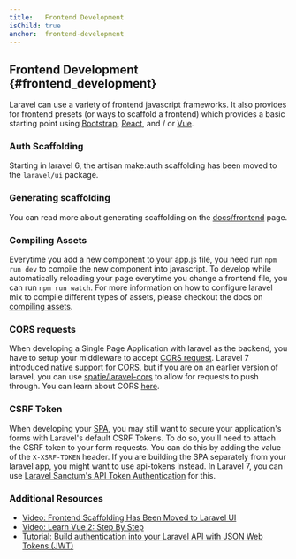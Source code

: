 ```yaml
---
title:   Frontend Development
isChild: true
anchor:  frontend-development
---
```


## Frontend Development {#frontend_development}

Laravel can use a variety of frontend javascript frameworks. It also provides for frontend  presets (or ways to scaffold a frontend) which provides a basic starting point using [Bootstrap](https://getbootstrap.com/), [React](https://reactjs.org/), and / or [Vue](https://vuejs.org/).

### Auth Scaffolding 

Starting in laravel 6,  the artisan make:auth scaffolding has been moved to the `laravel/ui` package.

### Generating scaffolding

You can read more about generating scaffolding on the [docs/frontend](https://laravel.com/docs/7.x/frontend) page.


### Compiling Assets

Everytime you add a new component to your app.js file, you need run `npm run dev` to compile the new component into javascript. To develop while automatically reloading your page everytime you change a frontend file, you can run `npm run watch`.  For more information on how to configure laravel mix to compile different types of assets, please checkout the docs on [compiling assets](https://laravel.com/docs/7.x/mix#installation).


### CORS requests 

When developing a Single Page Application with laravel as the backend, you have to setup your middleware to accept [CORS  request](https://developer.mozilla.org/en-US/docs/Web/HTTP/CORS). Laravel 7 introduced [native support for CORS](https://laravel.com/docs/7.x/routing#cors), but if you are on an earlier version of laravel, you can use [spatie/laravel-cors](https://github.com/spatie/laravel-cors) to allow for requests to push through. You can learn about CORS [here](https://httptoolkit.tech/will-it-cors/).

### CSRF Token

When developing your [SPA](https://flaviocopes.com/single-page-application/), you may still want to secure your application's forms with Laravel's default CSRF Tokens.  To do so, you'll need to attach the CSRF token to your form requests. You can do this by adding the value of the `X-XSRF-TOKEN` header. If you are building the SPA separately from your laravel app, you might want to use api-tokens instead. In Laravel 7, you can use [Laravel Sanctum's API Token Authentication](https://laravel.com/docs/7.x/sanctum#api-token-authentication) for this.

### Additional Resources

- [Video: Frontend Scaffolding Has Been Moved to Laravel UI](https://laracasts.com/series/whats-new-in-laravel-6/episodes/3)
- [Video: Learn Vue 2: Step By Step](https://laracasts.com/series/learn-vue-2-step-by-step)
- [Tutorial: Build authentication into your Laravel API with JSON Web Tokens (JWT)](https://medium.com/employbl/build-authentication-into-your-laravel-api-with-json-web-tokens-jwt-cd223ace8d1a)



